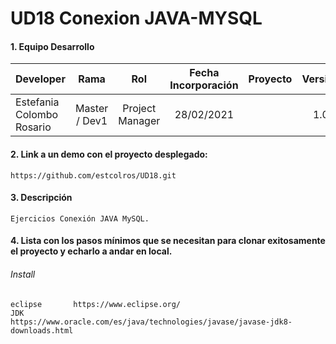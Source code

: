 # UD18 Conexion JAVA-MYSQL

#### 1. Equipo Desarrollo 
| Developer | Rama | Rol | Fecha Incorporación | Proyecto | Versión |
| --- | :---:  | :---:  | :---:  | :---: | :---:  |
| Estefania Colombo Rosario | Master / Dev1 | Project Manager | 28/02/2021 |   | 1.0  |

#### 2. Link a un demo con el proyecto desplegado:
```
https://github.com/estcolros/UD18.git
```

#### 3. Descripción 
```
Ejercicios Conexión JAVA MySQL.
```

#### 4. Lista con los pasos mínimos que se necesitan para clonar exitosamente el proyecto y echarlo a andar en local.
###### Install
```
eclipse       https://www.eclipse.org/
JDK           https://www.oracle.com/es/java/technologies/javase/javase-jdk8-downloads.html
```
